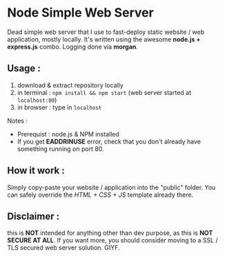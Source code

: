# Node Simple Web Server
Dead simple web server that I use to fast-deploy static website / web application, mostly locally.
It's written using the awesome **node.js + express.js** combo. Logging done via **morgan**.

## Usage :
1. download & extract repository locally
2. in terminal : `npm install && npm start` (web server started at `localhost:80`)
3. in browser : type in `localhost`

Notes :
* Prerequist : node.js & NPM installed
* If you get **EADDRINUSE** error, check that you don't already have something running on port 80.

## How it work :
Simply copy-paste your website / application into the "public" folder. You can safely override the *HTML + CSS + JS* template already there.

## Disclaimer :
this is **NOT** intended for anything other than dev purpose, as this is **NOT SECURE AT ALL**.
If you want more, you should consider moving to a SSL / TLS secured web server solution.
GIYF.

